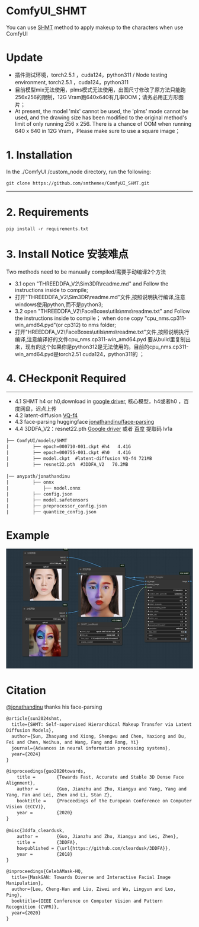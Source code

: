 # ComfyUI_SHMT
You can use [SHMT](https://github.com/Snowfallingplum/SHMT) method to apply makeup to the characters  when use ComfyUI 

# Update 
* 插件测试环境，torch2.5.1 ，cuda124，python311 / Node testing environment, torch2.5.1 ，cuda124，python311
* 目前模型mix无法使用，plms模式无法使用，出图尺寸修改了原方法只能跑256x256的限制，12G Vram跑640x640有几率OOM；请务必用正方形图片； 
* At present, the model 'mix' cannot be used, the 'plms' mode cannot be used, and the drawing size has been modified to the original method's limit of only running 256 x 256. There is a chance of OOM when running 640 x 640 in 12G Vram，Please make sure to use a square image；  


# 1. Installation

In the ./ComfyUI /custom_node directory, run the following:   
```
git clone https://github.com/smthemex/ComfyUI_SHMT.git
```
---
  
# 2. Requirements  

```
pip install -r requirements.txt
```
# 3. Install Notice 安装难点 
Two methods need to be manually compiled/需要手动编译2个方法  
* 3.1 open "THREEDDFA_V2\Sim3DR\readme.md" and Follow the instructions inside to compile;  
* 打开"THREEDDFA_V2\Sim3DR\readme.md"文件,按照说明执行编译,注意windows使用python,而不是python3;     
* 3.2 open "THREEDDFA_V2\FaceBoxes\utils\nms\readme.txt" and Follow the instructions inside to compile； when done copy "cpu_nms.cp311-win_amd64.pyd"(or cp312) to nms folder;  
* 打开"HREEDDFA_V2\FaceBoxes\utils\nms\readme.txt"文件,按照说明执行编译,注意编译好的文件cpu_nms.cp311-win_amd64.pyd 要从build里复制出来，现有的这个如果你是python312是无法使用的。目前的cpu_nms.cp311-win_amd64.pyd是torch2.51 cuda124，python311的 ；  

# 4. CHeckponit Required 
----
* 4.1 SHMT h4 or h0,download in [google driver](https://drive.google.com/drive/folders/1UJDdGCeE6qEqr3yi6BK1tEkwnjVKQDZY), 核心模型，h4或者h0 ，百度网盘，迟点上传
* 4.2 latent-diffusion [VQ-f4](https://github.com/CompVis/latent-diffusion?tab=readme-ov-file)
* 4.3 face-parsing  huggingface [jonathandinu/face-parsing](https://huggingface.co/jonathandinu/face-parsing/tree/main)
* 4.4 3DDFA_V2：resnet22.pth [Google driver](https://drive.google.com/file/d/1dh7JZgkj1IaO4ZcSuBOBZl2suT9EPedV/view)  或者 [百度](https://pan.baidu.com/share/init?surl=IS7ncVxhw0f955ySg67Y4A) 提取码 lv1a
```
├── ComfyUI/models/SHMT
|         ├── epoch=000710-001.ckpt #h4   4.41G
|         ├── epoch=000755-001.ckpt #h0   4.41G
|         ├── model.ckpt  #latent-diffusion VQ-f4 721MB
|         ├── resnet22.pth  #3DDFA_V2   70.2MB

|── anypath/jonathandinu
|         ├── onnx
|             ├── model.onnx
|         ├── config.json
|         ├── model.safetensors
|         ├── preprocessor_config.json
|         ├── quantize_config.json
```


# Example
![](https://github.com/smthemex/ComfyUI_SHMT/blob/main/example_new.png)



# Citation
[@jonathandinu](https://github.com/jonathandinu) thanks his face-parsing

```
@article{sun2024shmt,
  title={SHMT: Self-supervised Hierarchical Makeup Transfer via Latent Diffusion Models},
  author={Sun, Zhaoyang and Xiong, Shengwu and Chen, Yaxiong and Du, Fei and Chen, Weihua, and Wang, Fang and Rong, Yi}
  journal={Advances in neural information processing systems},
  year={2024}
}
```

```
@inproceedings{guo2020towards,
    title =        {Towards Fast, Accurate and Stable 3D Dense Face Alignment},
    author =       {Guo, Jianzhu and Zhu, Xiangyu and Yang, Yang and Yang, Fan and Lei, Zhen and Li, Stan Z},
    booktitle =    {Proceedings of the European Conference on Computer Vision (ECCV)},
    year =         {2020}
}

@misc{3ddfa_cleardusk,
    author =       {Guo, Jianzhu and Zhu, Xiangyu and Lei, Zhen},
    title =        {3DDFA},
    howpublished = {\url{https://github.com/cleardusk/3DDFA}},
    year =         {2018}
}
```
```
@inproceedings{CelebAMask-HQ,
  title={MaskGAN: Towards Diverse and Interactive Facial Image Manipulation},
  author={Lee, Cheng-Han and Liu, Ziwei and Wu, Lingyun and Luo, Ping},
  booktitle={IEEE Conference on Computer Vision and Pattern Recognition (CVPR)},
  year={2020}
}
```
